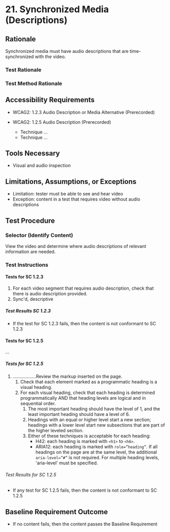 # 21. Synchronized Media (Descriptions)
## Rationale
Synchronized media must have audio descriptions that are time-synchronized with the video.

### Test Rationale

### Test Method Rationale

## Accessibility Requirements
* WCAG2: 1.2.3 Audio Description or Media Alternative (Prerecorded)

* WCAG2: 1.2.5 Audio Description (Prerecorded)
    * Technique ...
    * Technique ...

## Tools Necessary
* Visual and audio inspection
    
## Limitations, Assumptions, or Exceptions
* Limitation: tester must be able to see and hear video
* Exception: content in a test that requires video without audio descriptions

## Test Procedure
### Selector (Identify Content)
View the video and determine where audio descriptions of relevant information are needed.

### Test Instructions

#### Tests for SC 1.2.3
1. For each video segment that requires audio description, check that there is audio description provided.
2. Sync'd, descriptive
##### Test Results SC 1.2.3
* If the test for SC 1.2.3 fails, then the content is not conformant to SC 1.2.3

#### Tests for SC 1.2.5
...
##### Tests for SC 1.2.5
1. ..................Review the markup inserted on the page.
   1. Check that each element marked as a programmatic heading is a visual heading.
   1. For each visual heading, check that each heading is determined programmatically AND that heading levels are logical and in sequential order. 
      1. The most important heading should have the level of 1, and the least important heading should have a level of 6. 
      1. Headings with an equal or higher level start a new section; headings with a lower level start new subsections that are part of the higher leveled section. 
      1. Either of these techniques is acceptable for each heading:
            * H42: each heading is marked with `<h1>` to `<h6>`.
            * ARIA12: each heading is marked with `role=”heading”`. If all headings on the page are at the same level, the additional `aria-level=”#”` is not required. For multiple heading levels, 'aria-level' must be specified.
###### Test Results for SC 1.2.5
* If any test for SC 1.2.5 fails, then the content is not conformant to SC 1.2.5

## Baseline Requirement Outcome
* If no content fails, then the content passes the Baseline Requirement
